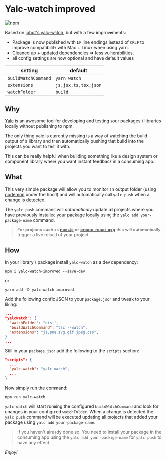 # Yalc-watch improved

[![npm](https://img.shields.io/npm/v/yalc-watch-improved)](https://www.npmjs.com/package/yalc-watch-improved)

Based on [johot's yalc-watch](https://github.com/johot/yalc-watch), but with a few improvements:
* Package is now published with `LF` line endings instead of `CRLF` to improve compatibility with Mac + Linux when using yarn.
* Cleaned up + updated dependencies => less vulnerabilities.
* all config settings are now optional and have default values

| setting             | default              |
|---------------------|----------------------|
| `buildWatchCommand` | `yarn watch`         |
| `extensions`        | `js,jsx,ts,tsx,json` |
| `watchFolder`       | `build`              |

## Why

[Yalc](https://github.com/whitecolor/yalc) is an awesome tool for developing and testing your packages / libraries locally without publishing to npm.

The only thing yalc is currently missing is a way of watching the build output of a library and then automatically pushing that build into the projects you want to test it with.

This can be really helpful when building something like a design system or component library where you want instant feedback in a consuming app.

## What

This very simple package will allow you to monitor an output folder (using [nodemon](https://github.com/remy/nodemon) under the hood) and will automatically call `yalc push` when a change is detected.

The `yalc push` command will _automaticaly_ update all projects where you have previously installed your package locally using the `yalc add your-package-name` command.

> For projects such as [next.js](https://nextjs.org/) or [create-react-app](https://github.com/facebook/create-react-app) this will automatically trigger a live reload of your project.

## How

In your library / package install `yalc-watch` as a dev dependency:

```
npm i yalc-watch-improved --save-dev
```

or

```
yarn add -D yalc-watch-improved
```

Add the following confic JSON to your `package.json` and tweak to your liking:

```json
...
"yalcWatch": {
  "watchFolder": "dist",
  "buildWatchCommand": "tsc --watch",
  "extensions": "js,png,svg,gif,jpeg,css",
}
...
```

Still in your `package.json` add the following to the `scripts` section:

```json
"scripts": {
  ...
  "yalc-watch": "yalc-watch",
  ...
}
```

Now simply run the command:

```
npm run yalc-watch
```

`yalc-watch` will start running the configured `buildWatchCommand` and look for changes in your configured `watchFolder`. When a change is detected the `yalc push` command will be executed updating all projects that added your package using `yalc add your-package-name`.

> If you haven't already done so. You need to install your package in the consuming app using the `yalc add your-package-name` for `yalc push` to have any effect.

_Enjoy!_
